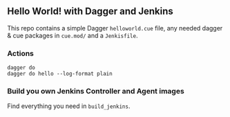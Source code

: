 ## Hello World! with Dagger and Jenkins

This repo contains a simple Dagger `helloworld.cue` file, any needed dagger & cue packages in `cue.mod/` and a `Jenkisfile`.

### Actions
```
dagger do
dagger do hello --log-format plain
```

### Build you own Jenkins Controller and Agent images

Find everything you need in `build_jenkins`.
